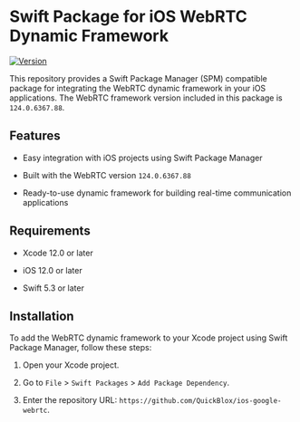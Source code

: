 # Swift Package for iOS WebRTC Dynamic Framework



[![Version](https://img.shields.io/badge/version-124.0.6367.88-blue.svg)](https://chromiumdash.appspot.com/releases?platform=iOS)



This repository provides a Swift Package Manager (SPM) compatible package for integrating the WebRTC dynamic framework in your iOS applications. The WebRTC framework version included in this package is `124.0.6367.88`.



## Features



- Easy integration with iOS projects using Swift Package Manager

- Built with the WebRTC version `124.0.6367.88`

- Ready-to-use dynamic framework for building real-time communication applications



## Requirements



- Xcode 12.0 or later

- iOS 12.0 or later

- Swift 5.3 or later



## Installation



To add the WebRTC dynamic framework to your Xcode project using Swift Package Manager, follow these steps:



1. Open your Xcode project.

2. Go to `File` > `Swift Packages` > `Add Package Dependency`.

3. Enter the repository URL: `https://github.com/QuickBlox/ios-google-webrtc`.
